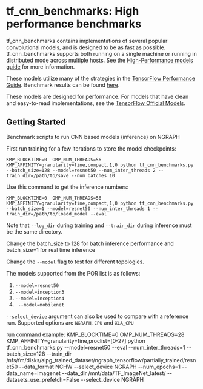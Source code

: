 # tf_cnn_benchmarks: High performance benchmarks

tf_cnn_benchmarks contains implementations of several popular convolutional
models, and is designed to be as fast as possible. tf_cnn_benchmarks supports
both running on a single machine or running in distributed mode across multiple
hosts. See the [High-Performance models
guide](https://www.tensorflow.org/performance/performance_models) for more
information.

These models utilize many of the strategies in the [TensorFlow Performance
Guide](https://www.tensorflow.org/performance/performance_guide). Benchmark
results can be found [here](https://www.tensorflow.org/performance/benchmarks).

These models are designed for performance. For models that have clean and
easy-to-read implementations, see the [TensorFlow Official
Models](https://github.com/tensorflow/models/tree/master/official).

## Getting Started

Benchmark scripts to run CNN based models (inference) on NGRAPH

First run training for a few iterations to store the model checkpoints:

`KMP_BLOCKTIME=0  OMP_NUM_THREADS=56 KMP_AFFINITY=granularity=fine,compact,1,0 python tf_cnn_benchmarks.py --batch_size=128
    --model=resnet50 --num_inter_threads 2 --train_dir=/path/to/save --num_batches 10`

Use this command to get the inference numbers:

`KMP_BLOCKTIME=0  OMP_NUM_THREADS=56 KMP_AFFINITY=granularity=fine,compact,1,0 python tf_cnn_benchmarks.py --batch_size=1 --model=resnet50
    --num_inter_threads 1 --train_dir=/path/to/loadd_model --eval`

Note that `--log_dir` during training and `--train_dir` during  inference must be the same directory.

Change the batch_size to 128 for batch inference performance and batch_size=1 for real time inference

Change the `--model` flag to test for different topologies.

The models supported from the POR list is as follows:

1. `--model=resnet50`
2. `--model=inception3`
3. `--model=inception4`
4. ` --model=mobilenet`


`--select_device` argument can also be used to compare with a reference run.
Supported options are `NGRAPH`, `CPU` and `XLA_CPU`

run command example:
KMP_BLOCKTIME=0 OMP_NUM_THREADS=28  KMP_AFFINITY=granularity=fine,proclist=[0-27] python tf_cnn_benchmarks.py --model=resnet50  --eval --num_inter_threads=1 --batch_size=128  --train_dir /nfs/fm/disks/aipg_trained_dataset/ngraph_tensorflow/partially_trained/resnet50 --data_format NCHW --select_device NGRAPH  --num_epochs=1 --data_name=imagenet --data_dir /mnt/data/TF_ImageNet_latest/ --datasets_use_prefetch=False --select_device NGRAPH
